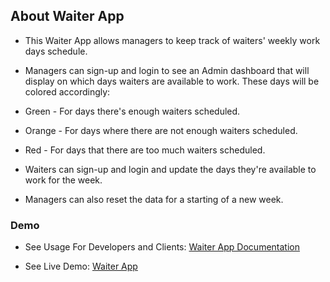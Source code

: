 ## About Waiter App
- This Waiter App allows managers to keep track of waiters' weekly work days schedule.

- Managers can sign-up and login to see an Admin dashboard that will display on which days waiters are available to work. These days will be colored accordingly:

- Green - For days there's enough waiters scheduled.
- Orange - For days where there are not enough waiters scheduled.
- Red - For days that there are too much waiters scheduled.

- Waiters can sign-up and login and update the days they're available to work for the week.

- Managers can also reset the data for a starting of a new week.

### Demo

- See Usage For Developers and Clients: <a href="https://github.com/GarethW1994/waiter_webapp/tree/master">Waiter App Documentation</a>

- See Live Demo: <a href="https://waiter-webapp.herokuapp.com/">Waiter App</a>
